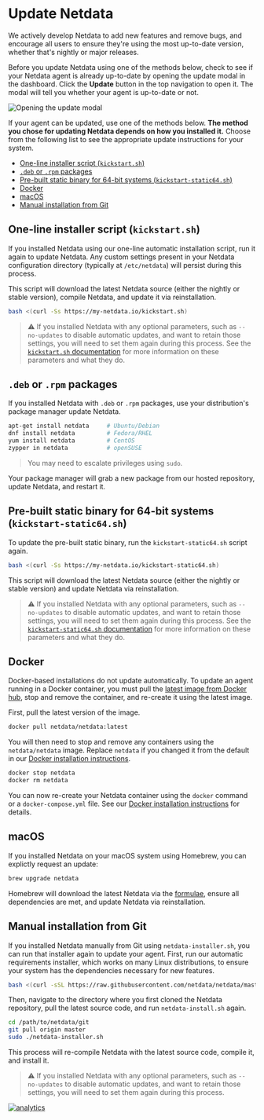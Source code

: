 <!--
---
title: "Update Netdata"
description: "We actively develop Netdata to add new features and remove bugs. Here's how to stay up-to-date with the 
latest nightly or major releases."
date: 2020-03-12
custom_edit_url: https://github.com/netdata/netdata/edit/master/packaging/installer/UPDATE.md
---
-->

# Update Netdata

We actively develop Netdata to add new features and remove bugs, and encourage all users to ensure they're using the
most up-to-date version, whether that's nightly or major releases.

Before you update Netdata using one of the methods below, check to see if your Netdata agent is already up-to-date by
opening the update modal in the dashboard. Click the **Update** button in the top navigation to open it. The modal will
tell you whether your agent is up-to-date or not.

![Opening the update
modal](https://user-images.githubusercontent.com/1153921/76471585-461e3480-63b0-11ea-8d93-0934d0b493fd.gif)

If your agent can be updated, use one of the methods below. **The method you chose for updating Netdata depends on how
you installed it.** Choose from the following list to see the appropriate update instructions for your system.

-   [One-line installer script (`kickstart.sh`)](#one-line-installer-script-kickstartsh)
-   [`.deb` or `.rpm` packages](#deb-or-rpm-packages)
-   [Pre-built static binary for 64-bit systems
    (`kickstart-static64.sh`)](#pre-built-static-binary-for-64-bit-systems-kickstart-static64sh)
-   [Docker](#docker)
-   [macOS](#macos)
-   [Manual installation from Git](#manual-installation-from-git)

## One-line installer script (`kickstart.sh`)

If you installed Netdata using our one-line automatic installation script, run it again to update Netdata. Any custom
settings present in your Netdata configuration directory (typically at `/etc/netdata`) will persist during this process.

This script will download the latest Netdata source (either the nightly or stable version), compile Netdata, and update
it via reinstallation.

```bash
bash <(curl -Ss https://my-netdata.io/kickstart.sh)
```

> ⚠️ If you installed Netdata with any optional parameters, such as `--no-updates` to disable automatic updates, and
> want to retain those settings, you will need to set them again during this process. See the [`kickstart.sh`
> documentation](methods/kickstart.md#optional-parameters-to-alter-your-installation) for more information on these
> parameters and what they do.

## `.deb` or `.rpm` packages

If you installed Netdata with `.deb` or `.rpm` packages, use your distribution's package manager update Netdata.

```bash
apt-get install netdata     # Ubuntu/Debian
dnf install netdata         # Fedora/RHEL
yum install netdata         # CentOS
zypper in netdata           # openSUSE
```

> You may need to escalate privileges using `sudo`.

Your package manager will grab a new package from our hosted repository, update Netdata, and restart it.

## Pre-built static binary for 64-bit systems (`kickstart-static64.sh`)

To update the pre-built static binary, run the `kickstart-static64.sh` script again.

```bash
bash <(curl -Ss https://my-netdata.io/kickstart-static64.sh)
```

This script will download the latest Netdata source (either the nightly or stable version) and update Netdata via
reinstallation.

> ⚠️ If you installed Netdata with any optional parameters, such as `--no-updates` to disable automatic updates, and
> want to retain those settings, you will need to set them again during this process. See the [`kickstart-static64.sh`
> documentation](methods/kickstart-64.md#optional-parameters-to-alter-your-installation) for more information on these
> parameters and what they do.

## Docker

Docker-based installations do not update automatically. To update an agent running in a Docker container, you must pull
the [latest image from Docker hub](https://hub.docker.com/r/netdata/netdata), stop and remove the container, and
re-create it using the latest image.

First, pull the latest version of the image.

```bash
docker pull netdata/netdata:latest
```

You will then need to stop and remove any containers using the `netdata/netdata` image. Replace `netdata` if you changed
it from the default in our [Docker installation instructions](../docker/README.md#run-netdata-with-the-docker-command).

```bash
docker stop netdata
docker rm netdata
```

You can now re-create your Netdata container using the `docker` command or a `docker-compose.yml` file. See our [Docker
installation instructions](../docker/README.md#run-netdata-with-the-docker-command) for details.

## macOS

If you installed Netdata on your macOS system using Homebrew, you can explictly request an update:

```bash
brew upgrade netdata
```

Homebrew will download the latest Netdata via the [formulae](https://github.com/Homebrew/homebrew-core/blob/master/Formula/netdata.rb), ensure all dependencies are met, and update Netdata via reinstallation.

## Manual installation from Git

If you installed Netdata manually from Git using `netdata-installer.sh`, you can run that installer again to update your
agent. First, run our automatic requirements installer, which works on many Linux distributions, to ensure your system
has the dependencies necessary for new features.

```bash
bash <(curl -sSL https://raw.githubusercontent.com/netdata/netdata/master/packaging/installer/install-required-packages.sh)
```

Then, navigate to the directory where you first cloned the Netdata repository, pull the latest source code, and run
`netdata-install.sh` again.

```bash
cd /path/to/netdata/git
git pull origin master
sudo ./netdata-installer.sh
```

This process will re-compile Netdata with the latest source code, compile it, and install it.

> ⚠️ If you installed Netdata with any optional parameters, such as `--no-updates` to disable automatic updates, and
> want to retain those settings, you will need to set them again during this process.

[![analytics](https://www.google-analytics.com/collect?v=1&aip=1&t=pageview&_s=1&ds=github&dr=https%3A%2F%2Fgithub.com%2Fnetdata%2Fnetdata&dl=https%3A%2F%2Fmy-netdata.io%2Fgithub%2Finstaller%2FUPDATE&_u=MAC~&cid=5792dfd7-8dc4-476b-af31-da2fdb9f93d2&tid=UA-64295674-3)](<>)
